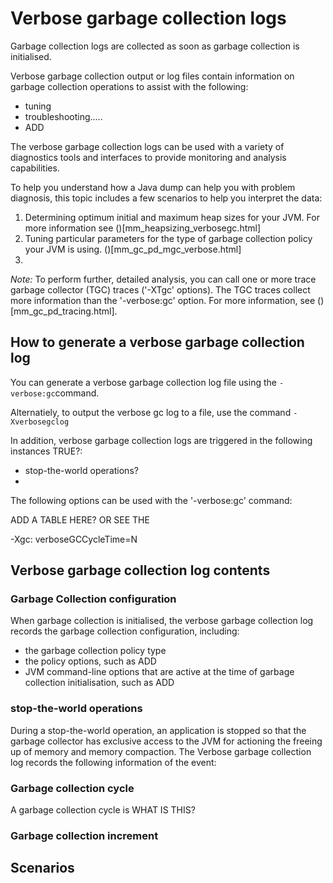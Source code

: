 <!--
* Copyright (c) 2017, 2020 IBM Corp. and others
*
* This program and the accompanying materials are made
* available under the terms of the Eclipse Public License 2.0
* which accompanies this distribution and is available at
* https://www.eclipse.org/legal/epl-2.0/ or the Apache
* License, Version 2.0 which accompanies this distribution and
* is available at https://www.apache.org/licenses/LICENSE-2.0.
*
* This Source Code may also be made available under the
* following Secondary Licenses when the conditions for such
* availability set forth in the Eclipse Public License, v. 2.0
* are satisfied: GNU General Public License, version 2 with
* the GNU Classpath Exception [1] and GNU General Public
* License, version 2 with the OpenJDK Assembly Exception [2].
*
* [1] https://www.gnu.org/software/classpath/license.html
* [2] http://openjdk.java.net/legal/assembly-exception.html
*
* SPDX-License-Identifier: EPL-2.0 OR Apache-2.0 OR GPL-2.0 WITH
* Classpath-exception-2.0 OR LicenseRef-GPL-2.0 WITH Assembly-exception
-->


# Verbose garbage collection logs 

Garbage collection logs are collected as soon as garbage collection is initialised.

Verbose garbage collection output or log files contain information on garbage collection operations to assist with the following:

- tuning 
- troubleshooting.....
- ADD

The verbose garbage collection logs can be used with a variety of diagnostics tools and interfaces to provide monitoring and analysis capabilities.

To help you understand how a Java dump can help you with problem diagnosis, this topic includes a few scenarios to help you interpret the data:

1. Determining optimum initial and maximum heap sizes for your JVM. For more information see ()[mm_heapsizing_verbosegc.html]
2. Tuning particular parameters for the type of garbage collection policy your JVM is using. ()[mm_gc_pd_mgc_verbose.html]
3. 


*Note:* To perform further, detailed analysis, you can call one or more trace garbage collector (TGC) traces ('-XTgc' options). The  TGC traces collect more information than the '-verbose:gc' option. For more information, see ()[mm_gc_pd_tracing.html].

## How to generate a verbose garbage collection log

You can generate a verbose garbage collection log file using the `-verbose:gc`command. 

Alternatiely, to output the verbose gc log to a file, use the command `-Xverbosegclog` 

In addition, verbose garbage collection logs are triggered in the following instances TRUE?:

- stop-the-world operations?
- 


The following options can be used with the '-verbose:gc' command:

ADD A TABLE HERE? OR SEE THE 

-Xgc: verboseGCCycleTime=N

## Verbose garbage collection log contents

### Garbage Collection configuration

When garbage collection is initialised, the verbose garbage collection log records the garbage collection configuration, including:
- the garbage collection policy type
- the policy options, such as ADD
- JVM command-line options that are active at the time of garbage collection initialisation, such as ADD

### stop-the-world operations

During a stop-the-world  operation, an application is stopped so that the garbage collector has exclusive access to the JVM for actioning the freeing up of memory and memory compaction. The Verbose garbage collection log records the following information of the event:

### Garbage collection cycle

A garbage collection cycle is WHAT IS THIS?

### Garbage collection increment

## Scenarios

